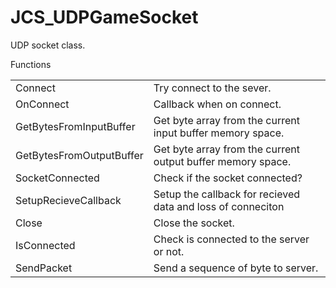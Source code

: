 # JCS_UDPGameSocket

UDP socket class.


Functions

<table>
  <tr>
    <td>Connect</td>
    <td>Try connect to the sever.</td>
  </tr>
  <tr>
    <td>OnConnect</td>
    <td>Callback when on connect.</td>
  </tr>
  <tr>
    <td>GetBytesFromInputBuffer</td>
    <td>Get byte array from the current input buffer memory space.</td>
  </tr>
  <tr>
    <td>GetBytesFromOutputBuffer</td>
    <td>Get byte array from the current output buffer memory space.</td>
  </tr>
  <tr>
    <td>SocketConnected</td>
    <td>Check if the socket connected?</td>
  </tr>
  <tr>
    <td>SetupRecieveCallback</td>
    <td>Setup the callback for recieved data and loss of conneciton</td>
  </tr>
  <tr>
    <td>Close</td>
    <td>Close the socket.</td>
  </tr>
  <tr>
    <td>IsConnected</td>
    <td>Check is connected to the server or not.</td>
  </tr>
  <tr>
    <td>SendPacket</td>
    <td>Send a sequence of byte to server.</td>
  </tr>
</table>
